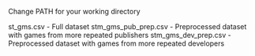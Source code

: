 Change PATH for your working directory

st_gms.csv - Full dataset
stm_gms_pub_prep.csv - Preprocessed dataset with games from more repeated publishers
stm_gms_dev_prep.csv - Preprocessed dataset with games from more repeated developers
